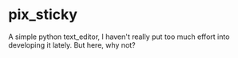 # pix_sticky
A simple python text_editor, I haven't really put too much effort into developing it lately. But here, why not?
